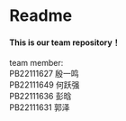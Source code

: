 # Readme 
#### This is our team repository！
team member:<br>
PB22111627 殷一鸣<br>
PB22111649 何跃强<br>
PB22111636 彭晗<br>
PB22111631 郭泽<br>
